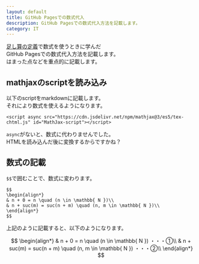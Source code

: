 ```yaml
---
layout: default
title: GitHub Pagesでの数式代入
description: GitHub Pagesでの数式代入方法を記載します。
category: IT
---
```


<script async src="https://cdn.jsdelivr.net/npm/mathjax@3/es5/tex-chtml.js" id="MathJax-script"></script>

[足し算の定義](/math/set/addDefinition.html)で数式を使うときに学んだ  
GitHub Pagesでの数式代入方法を記載します。  
はまった点などを重点的に記載します。

## mathjaxのscriptを読み込み

以下のscriptをmarkdownに記載します。  
それにより数式を使えるようになります。

```
<script async src="https://cdn.jsdelivr.net/npm/mathjax@3/es5/tex-chtml.js" id="MathJax-script"></script>
```

`async`がないと、数式に代わりませんでした。  
HTMLを読み込んだ後に変換するからですかね？

## 数式の記載

`$$`で囲むことで、数式に変わります。

```
$$
\begin{align*}
& n + 0 = n \quad (n \in \mathbb{ N })\\
& n + suc(m) = suc(n + m) \quad (n, m \in \mathbb{ N })\\
\end{align*}
$$
```

上記のように記載すると、以下のようになります。

$$
\begin{align*}
& n + 0 = n \quad (n \in \mathbb{ N }) ・・・①\\
& n + suc(m) = suc(n + m) \quad (n, m \in \mathbb{ N }) ・・・②\\
\end{align*}
$$


